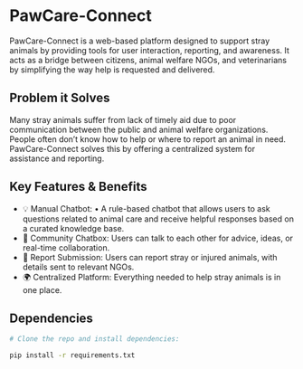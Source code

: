 # PawCare-Connect
PawCare-Connect is a web-based platform designed to support stray animals by providing tools for user interaction, reporting, and awareness. It acts as a bridge between citizens, animal welfare NGOs, and veterinarians by simplifying the way help is requested and delivered. 

## Problem it Solves
Many stray animals suffer from lack of timely aid due to poor communication between the public and animal welfare organizations. People often don’t know how to help or where to report an animal in need. PawCare-Connect solves this by offering a centralized system for assistance and reporting.

## Key Features & Benefits
- 💡 Manual Chatbot: •  A rule-based chatbot that allows users to ask questions related to animal care and receive helpful responses based on a curated knowledge base. 
- 💬 Community Chatbox: Users can talk to each other for advice, ideas, or real-time collaboration.
- 📝 Report Submission: Users can report stray or injured animals, with details sent to relevant NGOs.
- 🌍 Centralized Platform: Everything needed to help stray animals is in one place.

## Dependencies
```bash
# Clone the repo and install dependencies:

pip install -r requirements.txt
```
